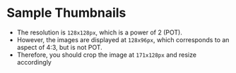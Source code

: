 # Sample Thumbnails

- The resolution is `128x128px`, which is a power of 2 (POT).
- However, the images are displayed at `128x96px`, which corresponds to an aspect of 4:3, but is not POT.
- Therefore, you should crop the image at `171x128px` and resize accordingly